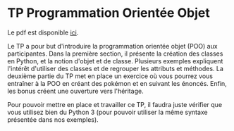 # TP Programmation Orientée Objet

Le pdf est disponible
[ici](https://github.com/prologin/gcc-resources/blob/gh-pages/04_objet.pdf).

Le TP a pour but d'introduire la programmation orientée objet (POO) aux
participantes. Dans la première section, il présente la création des classes en
Python, et la notion d'objet et de classe. Plusieurs exemples expliquent
l'intérêt d'utiliser des classes et de regrouper les attributs et méthodes. La
deuxième partie du TP met en place un exercice où vous pourrez vous entraîner à
la POO en créant des pokémon et en suivant les énoncés. Enfin, les bonus créent
une ouverture vers l'héritage.

Pour pouvoir mettre en place et travailler ce TP, il faudra juste vérifier que
vous utilisez bien du Python 3 (pour pouvoir utiliser la même syntaxe présentée
dans nos exemples).
